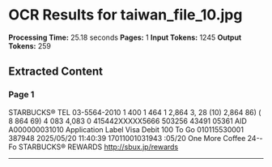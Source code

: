 # OCR Results for taiwan_file_10.jpg

**Processing Time:** 25.18 seconds
**Pages:** 1
**Input Tokens:** 1245
**Output Tokens:** 259

## Extracted Content

### Page 1

 <watermark>STARBUCKS®</watermark>  <watermark>TEL 03-5564-2010</watermark>  1 400 1 464 1 2,864  3, 28  (10) 2,864 86) ( 8 864 69)  4 083  4,083 0  415442XXXXX5666  503256  43491  05361  AID A000000031010  Application Label Visa Debit  100  To Go  010115530001 387948 2025/05/20 11:40:39  17011001031943  :05/20  One More Coffee  24--Fo  <logo>STARBUCKS® REWARDS</logo>  http://sbux.jp/rewards

---

